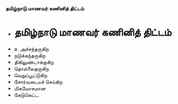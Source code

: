 **தமிழ்நாடு மாணவர் கணினித் திட்டம்**
- # தமிழ்நாடு மாணவர் கணினித் திட்டம்
- a. அச்சந்தருகிற
- நடுக்கந்தருகிற
- திகிலுண்டாக்குகிற
- தொல்லைதருகிற
- வெறுப்பூட்டுகிற
- சோர்வடையச் செய்கிற
- மிகமோசமான
- கேடுகெட்ட.

